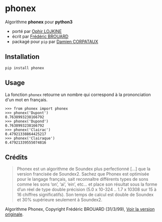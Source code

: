 # phonex

Algorithme **phonex** pour **python3**
* porté par [Ophir LOJKINE](https://github.com/lovasoa/phonex)
* écrit par [Frédéric BROUARD](http://info.univ-lemans.fr/~carlier/recherche/soundex.html)
* packagé pour `pip` par [Damien CORPATAUX](https://github.com/damiencorpataux/phonex)

Installation
-
```
pip install phonex
```

Usage
-
La fonction `phonex` retourne un nombre qui correspond à la prononciation d'un mot en français.

```
>>> from phonex import phonex
>>> phonex('Dupont')
0.7638993238166792
>>> phonex('Dupond')
0.7638993238166792
>>> phonex('Clairac')
0.47921338864425217
>>> phonex('Clairaque')
0.47921339555074816
```

Crédits
-
> Phonex est un algorithme de Soundex plus perfectionné [...] que la version francisée de Soundex2.
Sachez que Phonex est optimisée pour le langage français, sait reconnaître différents types de sons
comme les sons ‘on’, ‘ai’, ‘ein’, etc... et place son résultat sous la forme d’un réel de type double précision
(5.0 x 10-324 .. 1.7 x 10308 sur 15 à 16 chiffres significatifs).
Son temps de calcul est double de Soundex et 30% supérieure seulement à Soundex2.

Algorithme Phonex,
Copyright Frédéric BROUARD (31/3/99),
[Voir la version originale](http://info.univ-lemans.fr/~carlier/recherche/soundex.html).